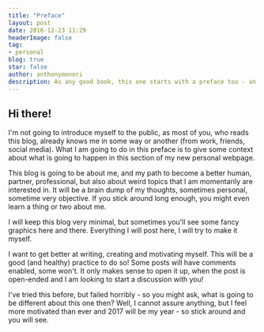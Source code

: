 ```yaml
---
title: "Preface"
layout: post
date: 2016-12-23 11:29
headerImage: false
tag:
- personal
blog: true
star: false
author: anthonymonori
description: As any good book, this one starts with a preface too - an informal introduction where I set the expectations of the reader. Let's get started with it!
---
```


## Hi there!

I'm not going to introduce myself to the public, as most of you, who reads this blog, already knows me in some way or another (from work, friends, social media). What I am going to do in this preface is to give some context about what is going to happen in this section of my new personal webpage.

This blog is going to be about me, and my path to become a better human, partner, professional, but also about weird topics that I am momentarily are interested in. It will be a brain dump of my thoughts, sometimes personal, sometime very objective. If you stick around long enough, you might even learn a thing or two about me.

I will keep this blog very minimal, but sometimes you'll see some fancy graphics here and there. Everything I will post here, I will try to make it myself.

I want to get better at writing, creating and motivating myself. This will be a good (and healthy) practice to do so! Some posts will have comments enabled, some won't. It only makes sense to open it up, when the post is open-ended and I am looking to start a discussion with you!

I've tried this before, but failed horribly - so you might ask, what is going to be different about this one then? Well, I cannot assure anything, but I feel more motivated than ever and 2017 will be my year - so stick around and you will see.
